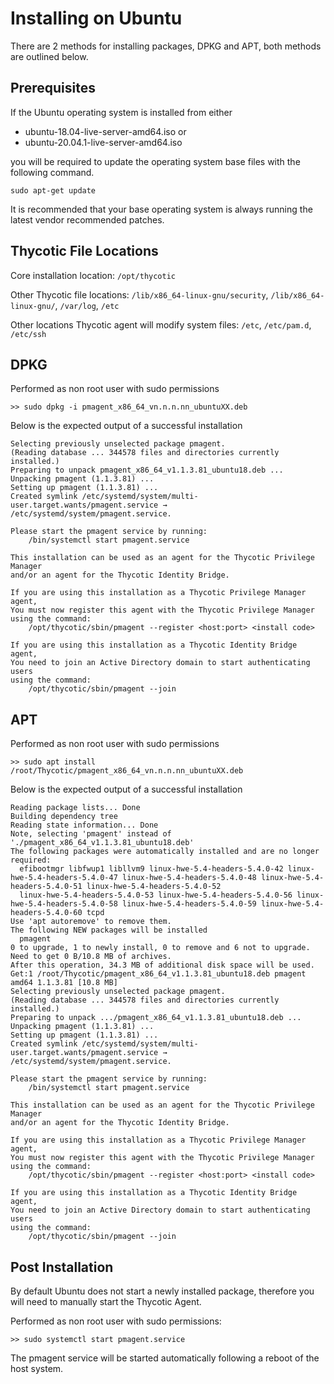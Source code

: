 [title]: # (Ubuntu)
[tags]: # (agent,install,upgrade,unix,linux)
[priority]: # (2)

# Installing on Ubuntu

There are 2 methods for installing packages, DPKG and APT, both methods are outlined below.

## Prerequisites

If the Ubuntu operating system is installed from either

* ubuntu-18.04-live-server-amd64.iso or
* ubuntu-20.04.1-live-server-amd64.iso

you will be required to update the operating system base files with the following command.

`sudo apt-get update`

It is recommended that your base operating system is always running the latest vendor recommended patches.

## Thycotic File Locations

Core installation location: `/opt/thycotic`

Other Thycotic file locations: `/lib/x86_64-linux-gnu/security`, `/lib/x86_64-linux-gnu/`, `/var/log`, `/etc`

Other locations Thycotic agent will modify system files: `/etc`, `/etc/pam.d`, `/etc/ssh`

## DPKG

Performed as non root user with sudo permissions

`>> sudo dpkg -i pmagent_x86_64_vn.n.n.nn_ubuntuXX.deb`

Below is the expected output of a successful installation

```
Selecting previously unselected package pmagent.
(Reading database ... 344578 files and directories currently installed.)
Preparing to unpack pmagent_x86_64_v1.1.3.81_ubuntu18.deb ...
Unpacking pmagent (1.1.3.81) ...
Setting up pmagent (1.1.3.81) ...
Created symlink /etc/systemd/system/multi-user.target.wants/pmagent.service → /etc/systemd/system/pmagent.service.

Please start the pmagent service by running:
    /bin/systemctl start pmagent.service

This installation can be used as an agent for the Thycotic Privilege Manager
and/or an agent for the Thycotic Identity Bridge.

If you are using this installation as a Thycotic Privilege Manager agent,
You must now register this agent with the Thycotic Privilege Manager
using the command:
    /opt/thycotic/sbin/pmagent --register <host:port> <install code>

If you are using this installation as a Thycotic Identity Bridge agent,
You need to join an Active Directory domain to start authenticating users
using the command:
    /opt/thycotic/sbin/pmagent --join
```

## APT

Performed as non root user with sudo permissions

`>> sudo apt install /root/Thycotic/pmagent_x86_64_vn.n.n.nn_ubuntuXX.deb`

Below is the expected output of a successful installation

```
Reading package lists... Done
Building dependency tree
Reading state information... Done
Note, selecting 'pmagent' instead of './pmagent_x86_64_v1.1.3.81_ubuntu18.deb'
The following packages were automatically installed and are no longer required:
  efibootmgr libfwup1 libllvm9 linux-hwe-5.4-headers-5.4.0-42 linux-hwe-5.4-headers-5.4.0-47 linux-hwe-5.4-headers-5.4.0-48 linux-hwe-5.4-headers-5.4.0-51 linux-hwe-5.4-headers-5.4.0-52
  linux-hwe-5.4-headers-5.4.0-53 linux-hwe-5.4-headers-5.4.0-56 linux-hwe-5.4-headers-5.4.0-58 linux-hwe-5.4-headers-5.4.0-59 linux-hwe-5.4-headers-5.4.0-60 tcpd
Use 'apt autoremove' to remove them.
The following NEW packages will be installed
  pmagent
0 to upgrade, 1 to newly install, 0 to remove and 6 not to upgrade.
Need to get 0 B/10.8 MB of archives.
After this operation, 34.3 MB of additional disk space will be used.
Get:1 /root/Thycotic/pmagent_x86_64_v1.1.3.81_ubuntu18.deb pmagent amd64 1.1.3.81 [10.8 MB]
Selecting previously unselected package pmagent.
(Reading database ... 344578 files and directories currently installed.)
Preparing to unpack .../pmagent_x86_64_v1.1.3.81_ubuntu18.deb ...
Unpacking pmagent (1.1.3.81) ...
Setting up pmagent (1.1.3.81) ...
Created symlink /etc/systemd/system/multi-user.target.wants/pmagent.service → /etc/systemd/system/pmagent.service.

Please start the pmagent service by running:
    /bin/systemctl start pmagent.service

This installation can be used as an agent for the Thycotic Privilege Manager
and/or an agent for the Thycotic Identity Bridge.

If you are using this installation as a Thycotic Privilege Manager agent,
You must now register this agent with the Thycotic Privilege Manager
using the command:
    /opt/thycotic/sbin/pmagent --register <host:port> <install code>

If you are using this installation as a Thycotic Identity Bridge agent,
You need to join an Active Directory domain to start authenticating users
using the command:
    /opt/thycotic/sbin/pmagent --join
```

## Post Installation

By default Ubuntu does not start a newly installed package, therefore you will need to manually start the Thycotic Agent.

Performed as non root user with sudo permissions:

`>> sudo systemctl start pmagent.service`

The pmagent service will be started automatically following a reboot of the host system.